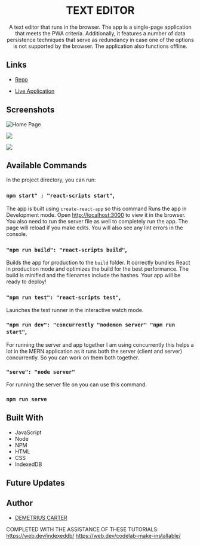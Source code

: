 <h1 align="center">TEXT EDITOR</h1>

 <p align="center">A text editor that runs in the browser. The app is a single-page application that meets the PWA criteria. Additionally, it features a number of data persistence techniques that serve as redundancy in case one of the options is not supported by the browser. The application also functions offline.</p>

 ## Links

 - [Repo](https://github.com/DEMETRIUSCARTER/text-editor)

 - [Live Application]()

 ## Screenshots

 ![Home Page](/screenshots/1.png "Home Page")

 ![](/screenshots/2.png)

 ![](/screenshots/3.png)

 ## Available Commands

 In the project directory, you can run:

 ### `npm start" : "react-scripts start"`,

 The app is built using `create-react-app` so this command Runs the app in Development mode. Open [http://localhost:3000](http://localhost:3000) to view it in the browser. You also need to run the server file as well to completely run the app. The page will reload if you make edits.
 You will also see any lint errors in the console.

 ### `"npm run build": "react-scripts build"`,

 Builds the app for production to the `build` folder. It correctly bundles React in production mode and optimizes the build for the best performance. The build is minified and the filenames include the hashes. Your app will be ready to deploy!

 ### `"npm run test": "react-scripts test"`,

 Launches the test runner in the interactive watch mode.

 ### `"npm run dev": "concurrently "nodemon server" "npm run start"`,

 For running the server and app together I am using concurrently this helps a lot in the MERN application as it runs both the server (client and server) concurrently. So you can work on them both together.

 ### `"serve": "node server"`

 For running the server file on you can use this command.

 ### `npm run serve`

 ## Built With

 - JavaScript
 - Node
 - NPM
 - HTML
 - CSS
 - IndexedDB

 ## Future Updates



 ## Author

 - [DEMETRIUS CARTER](https://github.com/DEMETRIUSCARTER)
 
 COMPLETED WITH THE ASSISTANCE OF THESE TUTORIALS:
 https://web.dev/indexeddb/
 https://web.dev/codelab-make-installable/
